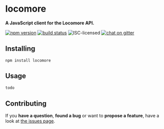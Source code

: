 # locomore

**A JavaScript client for the Locomore API.**

[![npm version](https://img.shields.io/npm/v/locomore.svg)](https://www.npmjs.com/package/locomore)
[![build status](https://img.shields.io/travis/derhuerst/locomore.svg)](https://travis-ci.org/derhuerst/locomore)
![ISC-licensed](https://img.shields.io/github/license/derhuerst/locomore.svg)
[![chat on gitter](https://badges.gitter.im/derhuerst.svg)](https://gitter.im/derhuerst)


## Installing

```shell
npm install locomore
```


## Usage

```js
todo
```


## Contributing

If you **have a question**, **found a bug** or want to **propose a feature**, have a look at [the issues page](https://github.com/derhuerst/locomore/issues).
